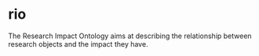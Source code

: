 # rio
The Research Impact Ontology aims at describing the relationship between research objects and the impact they have.
